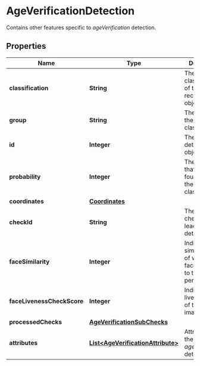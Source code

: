 

# AgeVerificationDetection

Contains other features specific to _ageVerification_ detection.

## Properties

| Name | Type | Description | Notes |
|------------ | ------------- | ------------- | -------------|
|**classification** | **String** | The classification of the recognized object. |  [optional] |
|**group** | **String** | The group of the classification. |  [optional] |
|**id** | **Integer** | The id of the detection object. |  [optional] |
|**probability** | **Integer** | The probability that the object found matches the classification. |  [optional] |
|**coordinates** | [**Coordinates**](Coordinates.md) |  |  [optional] |
|**checkId** | **String** | The id of the check that lead to the detection |  [optional] |
|**faceSimilarity** | **Integer** | Indicates the similarity-level of whether two faces belong to the same person |  [optional] |
|**faceLivenessCheckScore** | **Integer** | Indicates the liveness score of the selfie image |  [optional] |
|**processedChecks** | [**AgeVerificationSubChecks**](AgeVerificationSubChecks.md) |  |  [optional] |
|**attributes** | [**List&lt;AgeVerificationAttribute&gt;**](AgeVerificationAttribute.md) | Attributes of the _ageVerification_ detection. |  [optional] |



